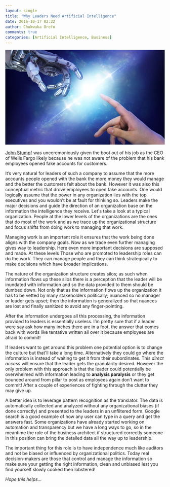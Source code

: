 ```yaml
---
layout: single
title: "Why Leaders Need Artificial Intelligence"
date: 2016-10-17 02:22
author: Chukwuka Orefo
comments: true
categories: [Artificial Intelligence, Business]
---
```

![](/images/ai-human-805833.jpg)

 [John Stumpf](https://en.wikipedia.org/wiki/John_Stumpf) was unceremoniously given the boot out of his job as the CEO of Wells Fargo likely because he was not aware of the problem that his bank employees opened fake accounts for customers.

It’s very natural for leaders of such a company to assume that the more accounts people opened with the bank the more money they would manage and the better the customers felt about the bank. However it was also this conceptual metric that drove employees to open fake accounts. One would logically assume that the power in any organization lies with the top executives and you wouldn’t be at fault for thinking so. Leaders make the major decisions and guide the direction of an organization base on the information the intelligence they receive. Let's take a look at a typical organization. People at the lower levels of the organizations are the ones that do most of the work and as we trace up the organizational structure and focus shifts from doing work to managing that work.

Managing work is an important role it ensures that the work being done aligns with the company goals. Now as we trace even further managing gives way to leadership. Here even more important decisions are supposed and made. At these levels Those who are promoted to leadership roles can do the work. They can manage people and they can think strategically to make decisions which have broader implications.

The nature of the organization structure creates silos; as such when information flows up these silos there is a perception that the leader will be inundated with information and so the data provided to them should be dumbed down. Not only that as the information flows up the organization it has to be vetted by many stakeholders politically; nuanced so no manager or leader gets upset; then the information is generalized so that nuances are lost and finally sanitized to avoid any finger-pointing.

After the information undergoes all this processing, the information provided to leaders is essentially useless. I’m pretty sure that if a leader were say ask how many inches there are in a foot, the answer that comes back with words like tentative written all over it because employees are afraid to commit!

If leaders want to get around this problem one potential option is to change the culture but that'll take a long time. Alternatively they could go where the information is instead of waiting to get it from their subordinates. This *direct access* will ensure that the leader gets the granularity desired. However the only problem with this approach is that the leader could potentially be overwhelmed with information leading to **analysis paralysis** or they get bounced around from pillar to post as employees again don't want to commit! After a couple of experiences of fighting through the clutter they may give up.

A better idea is to leverage pattern recognition as the translator. The data is automatically collected and analyzed without any organizational biases (if done correctly) and presented to the leaders in an unfiltered form. Google search is a good example of how any user can type in a query and get the answers fast. Some organizations have already started working on automation and transparency but we have a long ways to go, so in the meantime the role of the business architect if structured correctly someone in this position can bring the detailed data all the way up to leadership.

The important thing for this role is to have independence much like auditors and not be biased or influenced by organizational politics. Today real decision-makers are those that control and manage the information so make sure your getting the right information, clean and unbiased lest you find yourself slowly cooked then lobstered!

_Hope this helps..._
